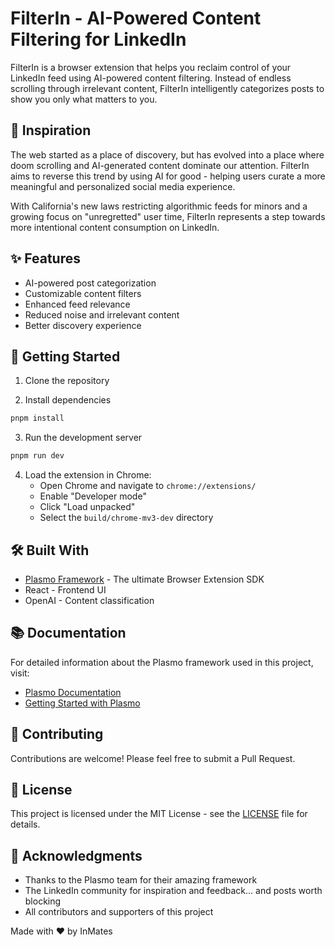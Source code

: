 # FilterIn - AI-Powered Content Filtering for LinkedIn

FilterIn is a browser extension that helps you reclaim control of your LinkedIn feed using AI-powered content filtering. Instead of endless scrolling through irrelevant content, FilterIn intelligently categorizes posts to show you only what matters to you.

## 🌟 Inspiration

The web started as a place of discovery, but has evolved into a place where doom scrolling and AI-generated content dominate our attention. FilterIn aims to reverse this trend by using AI for good - helping users curate a more meaningful and personalized social media experience.

With California's new laws restricting algorithmic feeds for minors and a growing focus on "unregretted" user time, FilterIn represents a step towards more intentional content consumption on LinkedIn.

## ✨ Features

- AI-powered post categorization
- Customizable content filters
- Enhanced feed relevance
- Reduced noise and irrelevant content
- Better discovery experience

## 🚀 Getting Started

1. Clone the repository

2. Install dependencies

```bash
pnpm install
```

3. Run the development server

```bash
pnpm run dev
```

4. Load the extension in Chrome:
   - Open Chrome and navigate to `chrome://extensions/`
   - Enable "Developer mode"
   - Click "Load unpacked"
   - Select the `build/chrome-mv3-dev` directory

## 🛠️ Built With

- [Plasmo Framework](https://docs.plasmo.com/) - The ultimate Browser Extension SDK
- React - Frontend UI
- OpenAI - Content classification

## 📚 Documentation

For detailed information about the Plasmo framework used in this project, visit:

- [Plasmo Documentation](https://docs.plasmo.com/)
- [Getting Started with Plasmo](https://docs.plasmo.com/framework)

## 🤝 Contributing

Contributions are welcome! Please feel free to submit a Pull Request.

## 📝 License

This project is licensed under the MIT License - see the [LICENSE](LICENSE) file for details.

## 🙏 Acknowledgments

- Thanks to the Plasmo team for their amazing framework
- The LinkedIn community for inspiration and feedback... and posts worth blocking
- All contributors and supporters of this project

Made with ❤️ by InMates
